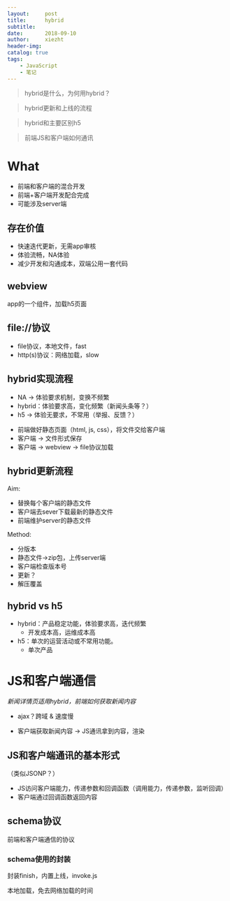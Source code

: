 ```yaml
---
layout:     post
title:      hybrid
subtitle:   
date:       2018-09-10
author:     xiezht
header-img: 
catalog: true
tags: 
    - JavaScript
    - 笔记
---
```


> hybrid是什么，为何用hybrid？

> hybrid更新和上线的流程

> hybrid和主要区别h5

> 前端JS和客户端如何通讯

# What

* 前端和客户端的混合开发
* 前端+客户端开发配合完成
* 可能涉及server端

## 存在价值

* 快速迭代更新，无需app审核
* 体验流畅，NA体验
* 减少开发和沟通成本，双端公用一套代码

## webview

app的一个组件，加载h5页面

## file://协议

* file协议，本地文件，fast
* http(s)协议：网络加载，slow

## hybrid实现流程

* NA -> 体验要求机制，变换不频繁
* hybrid：体验要求高，变化频繁（新闻头条等？）
* h5 -> 体验无要求，不常用（举报、反馈？）

+ 前端做好静态页面（html, js, css），将文件交给客户端
+ 客户端 -> 文件形式保存
+ 客户端 -> webview -> file协议加载


## hybrid更新流程

Aim: 

* 替换每个客户端的静态文件
* 客户端去sever下载最新的静态文件
* 前端维护server的静态文件

Method:

* 分版本
* 静态文件->zip包，上传server端
* 客户端检查版本号
* 更新？
* 解压覆盖


## hybrid vs h5

* hybrid：产品稳定功能，体验要求高，迭代频繁
    * 开发成本高，运维成本高
* h5：单次的运营活动或不常用功能。
    * 单次产品


# JS和客户端通信

*新闻详情页适用hybrid，前端如何获取新闻内容*

* ajax？跨域 & 速度慢

* 客户端获取新闻内容 -> JS通讯拿到内容，渲染

## JS和客户端通讯的基本形式

（类似JSONP？）

* JS访问客户端能力，传递参数和回调函数（调用能力，传递参数，监听回调）
* 客户端通过回调函数返回内容

## schema协议

前端和客户端通信的协议

### schema使用的封装

封装finish，内置上线，invoke.js

本地加载，免去网络加载的时间

```
```



